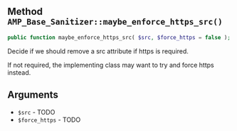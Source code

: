 ## Method `AMP_Base_Sanitizer::maybe_enforce_https_src()`

```php
public function maybe_enforce_https_src( $src, $force_https = false );
```

Decide if we should remove a src attribute if https is required.

If not required, the implementing class may want to try and force https instead.


## Arguments

* `$src` - TODO
* `$force_https` - TODO
